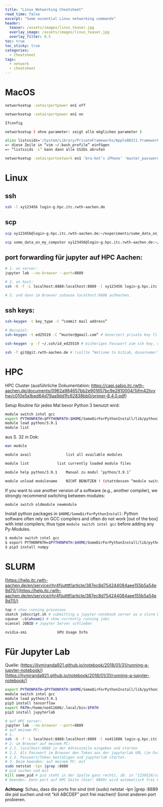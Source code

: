 ```yaml
---
title: "Linux Networking Cheatsheet"
read_time: false
excerpt: "Some essential Linux networking commands"
header:
  teaser: /assets/images/linux_teaser.jpg
  overlay_image: /assets/images/linux_teaser.jpg
  overlay_filter: 0.5 
toc: true
toc_sticky: true
categories:
  - Cheatsheet
tags:
  - network
  - cheatsheet
---
```


# MacOS

```bash
networksetup -setairportpower en1 off

networksetup -setairportpower en1 on

Ifconfig

networksetup ( ohne parameter: zeigt alle möglichen parameter )

alias listssids='/System/Library/PrivateFrameworks/Apple80211.framework/Versions/Current/Resources/airport /usr/local/bin/airport' (Achtung: ‘ und nicht “ als Anführungszeichen benutzen!)
=> diese Zeile in “vim ~/.bash_profile” einfügen
=> “listssids -s” kann dann alle SSIDs abrufen

networksetup -setairportnetwork en1 'bra-ket’s iPhone' 'muster_password' (Achtung: das alt-Apostroph in “bra-ket’s” muss über <cmd> + <shift> + < ‘ > eingegeben werden)
```

# Linux

## ssh

```bash
ssh -l xy123456 login-g.hpc.itc.rwth-aachen.de
```

## scp

```bash
scp xy123456@login-g.hpc.itc.rwth-aachen.de:~/experiments/some_data_on_remote_computer .

scp some_data_on_my_computer xy123456@login-g.hpc.itc.rwth-aachen.de:~/experiments/
```

## port forwarding für jupyter auf HPC Aachen:

```bash
# 1. on server: 
jupyter lab --no-browser --port=8889

# 2. on host: 
ssh -N -f -L localhost:8888:localhost:8889 -l xy123456 login-g.hpc.itc.rwth-aachen.de

# 3. und dann im Browser zuhause localhost:8888 aufmachen.
```

## ssh keys:

```bash
ssh-keygen -t key_type -C “commit mail address”

# Beispiel:
ssh-keygen -t ed25519 -C “muster@gmail.com” # Generiert private key file “id_ed25519” und public key file “id_ed25519.pub” in ~/.ssh/ (per default)

ssh-keygen -p -f ~/.ssh/id_ed25519 # bisheriges Passwort zum ssh key, der sich in id_ed25519 befindet, ändern 

ssh -T git@git.rwth-aachen.de # (sollte “Welcome to GitLab, @username!” ausgeben)
```

# HPC

HPC Cluster
(ausführliche Dokumentation:
https://capi.sabio.itc.rwth-aachen.de/documents/0962a984657bb2e901657bc9e2810004/1jifm42ljvvhw/c010e5a1bed64d79aa9dd1fc62838bb0/primer-8.4.0.pdf)

Setup Routine für jedes Mal bevor Python 3 benutzt wird:

```bash
module switch intel gcc
export PYTHONPATH=$PYTHONPATH:$HOME/SomeDirForPythonInstall/lib/python3.9.1/site-packages
module load python/3.9.1
module list
```

aus S. 32 in Dok:

```bash
man module

module avail				list all available modules

module list				list currently loaded module files

module help python/3.9.1 	Manual zu modul ‘python/3.9.1’

module unload modulename	NICHT BENUTZEN ! (stattdessen “module switch” s.u.)
```

If you want to use another version of a software (e.g., another compiler), we strongly recommend switching between modules:

```bash
module switch oldmodule newmodule
```

Install python packages in `$HOME/SomeDirForPythonInstall`:
Python software often rely on GCC compilers and often do not work [out of the box] with Intel compilers; thus type `module switch intel gcc` before adding any Py-Modules.

```bash
$ module switch intel gcc
$ export PYTHONPATH=$PYTHONPATH:$HOME/SomeDirForPythonInstall/lib/python3.9.1/site-packages
$ pip3 install numpy
```

# SLURM

[https://help.itc.rwth-aachen.de/en/service/rhr4fjjutttf/article/387ec8d754244084aee155b5a54e9d70/](https://help.itc.rwth-aachen.de/en/service/rhr4fjjutttf/article/387ec8d754244084aee155b5a54e9d70/)

```bash
top # show running processes
sbatch jobscript.sh # submitting a jupyter-notebook server as a slurm batch job
squeue -u$(whoami) # show currently running jobs
scancel JOBID # Jupyter Server schließen
```

```bash
nvidia-smi				GPU Usage Info
```

# Für Jupyter Lab

Quelle: (https://ljvmiranda921.github.io/notebook/2018/01/31/running-a-jupyter-notebook/)[https://ljvmiranda921.github.io/notebook/2018/01/31/running-a-jupyter-notebook/]

```bash
export PYTHONPATH=$PYTHONPATH:$HOME/SomeDirForPythonInstall/lib/python3.9.1/site-packages
module switch intel gcc
module load python/3.9.1
pip3 install tensorflow
export PATH=/home/no411606/.local/bin:$PATH
pip3 install jupyterlab
```

```bash
# auf HPC server: 
jupyter lab --no-browser --port=8889
# auf meinem PC:
# 1. 
ssh -N -f -L localhost:8888:localhost:8889 -l no411606 login-g.hpc.itc.rwth-aachen.de (nur ausführen. Dieser command gibt keinen Output im Terminal !)
# 2. im Browser auf meinem PC:
# 2.1. localhost:8888 in der Adresszeile eingeben und starten
# 2.2. Als Passwort im Browser den Token aus der jupyterlab URL (im Output zum command “jupyter lab --no-browser --port=8889”) im HPC Terminal rauskopieren und einfügen
# 2.3. Passwort/Token bestätigen und jupyterlab startet.
# 3. Beim beenden: auf meinem PC: mit 
sudo netstat -lpn |grep :8888 
# pid suchen und mit 
kill some_pid # pid steht in der Spalte ganz rechts, zB. in "1239526/ssh" ist die pid vor dem slash
# beenden. Denn port auf HPC Seite (hier: 8889) wird automatisch frei beim Beenden von jupyter, aber port auf meinem PC (hier: 8888) nicht!
```
**Achtung**: Schau, dass die ports frei sind (mit (sudo) netstat -lpn |grep :8889 die pid suchen und mit “kill ABCDEF” port frei machen)! Sonst anderen port probieren.
